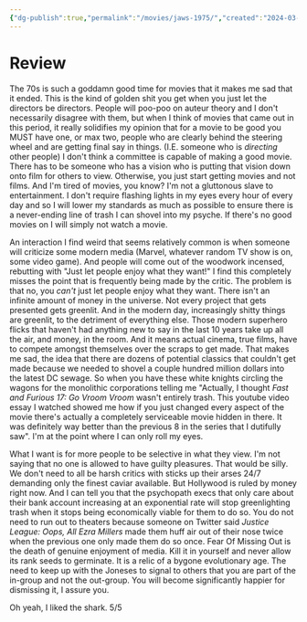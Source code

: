 ```yaml
---
{"dg-publish":true,"permalink":"/movies/jaws-1975/","created":"2024-03-21","updated":"2024-04-01"}
---
```



# Review

The 70s is such a goddamn good time for movies that it makes me sad that it ended. This is the kind of golden shit you get when you just let the directors be directors. People will poo-poo on auteur theory and I don't necessarily disagree with them, but when I think of movies that came out in this period, it really solidifies my opinion that for a movie to be good you MUST have one, or max two, people  who are clearly behind the steering wheel and are getting final say in things. (I.E. someone who is *directing* other people) I don't think a committee is capable of making a good movie. There has to be someone who has a vision who is putting that vision down onto film for others to view. Otherwise, you just start getting movies and not films. And I'm tired of movies, you know? I'm not a gluttonous slave to entertainment. I don't require flashing lights in my eyes every hour of every day and so I will lower my standards as much as possible to ensure there is a never-ending line of trash I can shovel into my psyche.  If there's no good movies on I will simply not watch a movie.

An interaction I find weird that seems relatively common is when someone will criticize some modern media (Marvel, whatever random TV show is on, some video game). And people will come out of the woodwork incensed, rebutting with "Just let people enjoy what they want!" I find this completely misses the point that is frequently being made by the critic. The problem is that no, you *can't* just let people enjoy what they want. There isn't an infinite amount of money in the universe. Not every project that gets presented gets greenlit. And in the modern day, increasingly shitty things are greenlit, to the detriment of everything else. Those modern superhero flicks that haven't had anything new to say in the last 10 years take up all the air, and money, in the room. And it means actual cinema, true films, have to compete amongst themselves over the scraps to get made. That makes me sad, the idea that there are dozens of potential classics that couldn't get made because we needed to shovel a couple hundred million dollars into the latest DC sewage. So when you have these white knights circling the wagons for the monolithic corporations telling me "Actually, I thought *Fast and Furious 17: Go Vroom Vroom* wasn't entirely trash. This youtube video essay I watched showed me how if you just changed every aspect of the movie there's actually a completely serviceable movie hidden in there. It was definitely way better than the previous 8 in the series that I dutifully saw". I'm at the point where I can only roll my eyes.

What I want is for more people to be selective in what they view. I'm not saying that no one is allowed to have guilty pleasures. That would be silly. We don't need to all be harsh critics with sticks up their arses 24/7 demanding only the finest caviar available. But Hollywood is ruled by money right now. And I can tell you that the psychopath execs that only care about their bank account increasing at an exponential rate will stop greenlighting trash when it stops being economically viable for them to do so. You do not need to run out to theaters because someone on Twitter said *Justice League: Oops, All Ezra Millers* made them huff air out of their nose twice when the previous one only made them do so once. Fear Of Missing Out is the death of genuine enjoyment of media. Kill it in yourself and never allow its rank seeds to germinate. It is a relic of a bygone evolutionary age. The need to keep up with the Joneses to signal to others that you are part of the in-group and not the out-group. You will become significantly happier for dismissing it, I assure you.

Oh yeah, I liked the shark. 5/5
